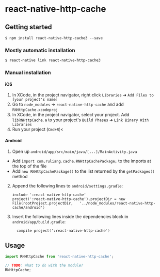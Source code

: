
# react-native-http-cache

## Getting started

`$ npm install react-native-http-cache3 --save`

### Mostly automatic installation

`$ react-native link react-native-http-cache3`

### Manual installation


#### iOS

1. In XCode, in the project navigator, right click `Libraries` ➜ `Add Files to [your project's name]`
2. Go to `node_modules` ➜ `react-native-http-cache` and add `RNHttpCache.xcodeproj`
3. In XCode, in the project navigator, select your project. Add `libRNHttpCache.a` to your project's `Build Phases` ➜ `Link Binary With Libraries`
4. Run your project (`Cmd+R`)<

#### Android

1. Open up `android/app/src/main/java/[...]/MainActivity.java`
  - Add `import com.ruliang.cache.RNHttpCachePackage;` to the imports at the top of the file
  - Add `new RNHttpCachePackage()` to the list returned by the `getPackages()` method
2. Append the following lines to `android/settings.gradle`:
  	```
  	include ':react-native-http-cache'
  	project(':react-native-http-cache').projectDir = new File(rootProject.projectDir, 	'../node_modules/react-native-http-cache/android')
  	```
3. Insert the following lines inside the dependencies block in `android/app/build.gradle`:
  	```
      compile project(':react-native-http-cache')
  	```


## Usage
```javascript
import RNHttpCache from 'react-native-http-cache';

// TODO: What to do with the module?
RNHttpCache;
```
  
